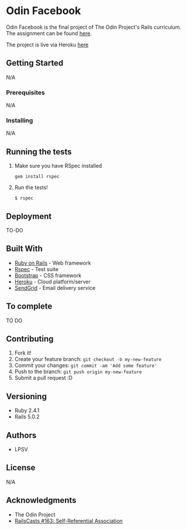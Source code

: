 # Odin Facebook
Odin Facebook is the final project of The Odin Project's Rails curriculum. The assignment can be found [here](https://www.theodinproject.com/courses/ruby-on-rails/lessons/final-project).

The project is live via Heroku [here](###)

## Getting Started
N/A

### Prerequisites
N/A

### Installing
N/A

## Running the tests
1. Make sure you have RSpec installed
    
    `gem install rspec`
2. Run the tests!
    
    `$ rspec`

## Deployment
TO-DO

## Built With
* [Ruby on Rails](http://rubyonrails.org/) - Web framework
* [Rspec](http://rspec.info) - Test suite
* [Bootstrap](http://getbootstrap.com/) - CSS framework
* [Heroku](https://www.heroku.com/home) - Cloud platform/server
* [SendGrid](https://sendgrid.com/) - Email delivery service

## To complete
TO DO

## Contributing
1. Fork it!
2. Create your feature branch: `git checkout -b my-new-feature`
3. Commit your changes: `git commit -am 'Add some feature'`
4. Push to the branch: `git push origin my-new-feature`
5. Submit a pull request :D

## Versioning
* Ruby 2.4.1
* Rails 5.0.2

## Authors
* LPSV

## License
N/A

## Acknowledgments
* The Odin Project
* [RailsCasts #163: Self-Referential Association](http://railscasts.com/episodes/163-self-referential-association)